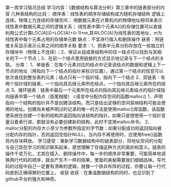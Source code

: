 第一周学习情况总结
学习内容：《数据结构与算法分析》第三章中的链表部分的内容
几种表结构的比较：
顺序表：线性表的顺序存储结构成为随机存储结构
逻辑上连续，物理上为连续的存储空间；
用数据元素在计算机内的物理地址相邻来表示线性表中数据元素之间的逻辑关系；
线性表中第i个元素A[i]的存储位置可以直接利用公式计算LOC(A[i])=LOC(A)+(i-1)*m,其中LOC(A)为线性表的首地址，m为线性表中每个元素占用的存储单元数
缺点：不宜进行插入和删除操作
链表：用链接关系显示表示元素之间的顺序关联
要求：1、把表中元素分别存放在一些独立的存储块中（物理上不连续）；2、保证从组成表结构中的任一结点可以找到与其相关的下一个节点；3、在前一个结点里用链接的方式显示地记录与下一个结点的关联。
分类：
1、单链表：在每个元素对应的结点中记录该结点的数据和逻辑上下一节点的地址（用指向下一个结点的指针来标识位置），通过第一个结点的信息可以依次查找到整张表的元素；结点只有一个指针域，指向下一个结点
2、双链表：有两个指针域的链表，一个指向其后继元素所在结点，一个指向其后继元素所在的结点
3、循环链表：链表中最后一个元素所在结点的指向其后继元素结点的指针域指向链表中第一个结点（首尾相接）
c语言中分配内存空间的函数malloc()
1、声明指向一个结构的指针并不是创建该结构，而只是给出足够的空间容纳结构可能会使用的地址。创建尚未被声明过的记录的唯一的方法是使用malloc()库函数，该函数使系统在创建一个新的结构并返回指向该结构的指针。如果只是想使用一个指针变量沿着表行进，那就没有必要创建新的结构，此时不宜用malloc命令。
2、malloc分配的内存大小至少为参数所指定的字节数；如果分配成功则返回指向被分配内存的指针，否则返回空指针NULL，当内存不再使用时，应使用free()函数将内存块释放。
学习感受：重新学习数据结构中的链表部分，将地址空间的分配与自己现在学习的知识联系起来，感觉理解了存储这种方式的奥妙和意义。链表的操作千变万化，尤其在插入、删除操作中，每一步的顺序非常重要，可能简单地调换两行代码的顺序，就会产生不一样的结果，里面的奥秘需要我们细细品味。写代码的过程中自己一定要有清晰的逻辑，就像一个排兵布阵的过程，你要让每一行代码放到正确得罪的位置上。
收获
收获：在重温数据结构的同时，也见识到了github平台的强大和神奇。
